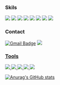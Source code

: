 
### Skils
<img src="https://img.shields.io/badge/-Java-007396?style=for-the-badge&logo=Java&logoColor=white"> <img src="https://img.shields.io/badge/-Node.js-339933?style=for-the-badge&logo=Node.js&logoColor=white"> 
<img src="https://img.shields.io/badge/-Vue.js-4FC08D?style=for-the-badge&logo=vue.js&logoColor=white"> 
<img src="https://img.shields.io/badge/-JavaScript-aa00ae?style=for-the-badge&logo=JavaScript&logoColor=white"> 
<img src="https://img.shields.io/badge/-HTML5-E34F26?style=for-the-badge&logo=HTML5&logoColor=white"> 
<img src="https://img.shields.io/badge/-CSS3-1572B6?style=for-the-badge&logo=CSS3&logoColor=white"> 
<img src="https://img.shields.io/badge/-Spring%20Boot-6DB33F?style=for-the-badge&logo=Spring%20Boot&logoColor=white"> 
<img src="https://img.shields.io/badge/-MongoDB-47A248?style=for-the-badge&logo=MongoDB&logoColor=white">

### Contact
[![Gmail Badge](https://img.shields.io/badge/Gmail-d14836?style=for-the-badge&logo=Gmail&logoColor=white&link=mailto:phs4517@gmail.com)](mailto:phs4517@gmail.com) 
<a href="https://romenest.tistory.com/" target="_blank">
<img src="https://img.shields.io/badge/-Tstory-2c4c26?style=for-the-badge&logo=T-Story&logoColor=white">
### Tools
<img src="https://img.shields.io/badge/-Slack-4A154B?style=for-the-badge&logo=Slack&logoColor=white"> 
<img src="https://img.shields.io/badge/-Postman-FF6C37?style=for-the-badge&logo=Postman&logoColor=white"> 
<img src="https://img.shields.io/badge/-Github-181717?style=for-the-badge&logo=Github&logoColor=white"> 
<img src="https://img.shields.io/badge/-Git-F05032?style=for-the-badge&logo=Git&logoColor=white"> 
<img src="https://img.shields.io/badge/-Figma-F24E1E?style=for-the-badge&logo=Figma&logoColor=white">

 

![Anurag's GitHub stats](https://github-readme-stats.vercel.app/api?username=romenest&show_icons=true&theme=dark)


<!--
**romenest/romenest** is a ✨ _special_ ✨ repository because its `README.md` (this file) appears on your GitHub profile.

Here are some ideas to get you started:

- 🔭 I’m currently working on ...
- 🌱 I’m currently learning ...
- 👯 I’m looking to collaborate on ...
- 🤔 I’m looking for help with ...
- 💬 Ask me about ...
- 📫 How to reach me: ...
- 😄 Pronouns: ...
- ⚡ Fun fact: ...
-->
